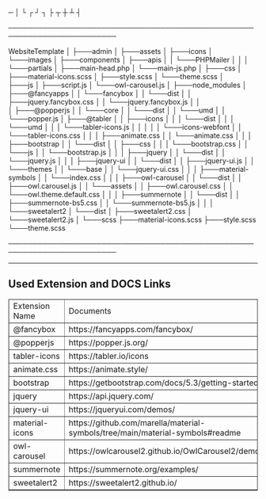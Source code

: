 ─ │ └ ┌ ┘ ┐ ├ ┬ ┼ ┴ ┤
  
────────────────────────────────────────────────────────────────────────

WebsiteTemplate
│
├───admin
│
├───assets
│   ├───icons
│   └───images
│
├───components
│   ├───apis
│   │   └───PHPMailer
│   │
│   └───partials
│       ├───main-head.php
│       └───main-js.php
│
├───css
│   ├───material-icons.scss
│   ├───style.scss
│   └───theme.scss
│    
├───js
│   ├───script.js
│   └───owl-carousel.js
│
├───node_modules
│   ├───@fancyapps
│   │   └───fancybox
│   │       └───dist
│   │           ├───jquery.fancybox.css
│   │           └───jquery.fancybox.js
│   │      
│   ├───@popperjs
│   │   └───core
│   │       └───dist
│   │           └───umd
│   │               └───popper.js
│   ├───@tabler
│   │   ├───icons
│   │   │   └───dist
│   │   │       └───umd
│   │   │           └───tabler-icons.js
│   │   │
│   │   └───icons-webfont
│   │       └───tabler-icons.css
│   │
│   ├───animate.css
│   │   └───animate.css
│   │
│   ├───bootstrap
│   │   └───dist
│   │       ├───css
│   │       │   └───bootstrap.css
│   │       └───js
│   │           └───bootstrap.js
│   │
│   ├───jquery
│   │   └───dist
│   │       └───jquery.js
│   │
│   ├───jquery-ui
│   │   └───dist
│   │       ├───jquery-ui.js
│   │       └───themes
│   │           └───base
│   │               └───jquery-ui.css
│   │
│   ├───material-symbols
│   │   └───index.css
│   │
│   ├───owl-carousel
│   │   └───dist
│   │       ├───owl.carousel.js
│   │       └───assets
│   │           ├───owl.carousel.css
│   │           └───owl.theme.default.css
│   │
│   ├───summernote
│   │   └───dist
│   │       ├───summernote-bs5.css
│   │       └───summernote-bs5.js
│   │
│   └───sweetalert2
│       └───dist
│           ├───sweetalert2.css
│           └───sweetalert2.js
│
└───scss
    ├───material-icons.scss
    ├───style.scss
    └───theme.scss

────────────────────────────────────────────────────────────────────────

<hr>
<h2>Used Extension and DOCS Links</h2>
<table border="1">
    <thead>
        <tr>
            <td>Extension Name</td>
            <td>Documents</td>
        </tr>
    </thead>
    <tbody>
        <tr>
            <td>@fancybox</td>
            <td>https://fancyapps.com/fancybox/</td>
        </tr>
        <tr>
            <td>@popperjs</td>
            <td>https://popper.js.org/</td>
        </tr>
        <tr>
            <td>tabler-icons</td>
            <td>https://tabler.io/icons</td>
        </tr>
        <tr>
            <td>animate.css</td>
            <td>https://animate.style/</td>
        </tr>
        <tr>
            <td>bootstrap</td>
            <td>https://getbootstrap.com/docs/5.3/getting-started/introduction/</td>
        </tr>
        <tr>
            <td>jquery</td>
            <td>https://api.jquery.com/</td>
        </tr>
        <tr>
            <td>jquery-ui</td>
            <td>https://jqueryui.com/demos/</td>
        </tr>
        <tr>
            <td>material-icons</td>
            <td>https://github.com/marella/material-symbols/tree/main/material-symbols#readme</td>
        </tr>
        <tr>
            <td>owl-carousel</td>
            <td>https://owlcarousel2.github.io/OwlCarousel2/demos/demos.html</td>
        </tr>
        <tr>
            <td>summernote</td>
            <td>https://summernote.org/examples/</td>
        </tr>
        <tr>
            <td>sweetalert2</td>
            <td>https://sweetalert2.github.io/</td>
        </tr>
    </tbody>
</table>